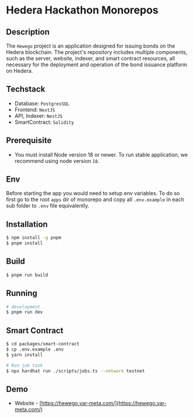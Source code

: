 # Hedera Hackathon Monorepos

## Description
The ```Hewego``` project is an application designed for issuing bonds on the Hedera blockchain. The project's repository includes multiple components, such as the server, website, indexer, and smart contract resources, all necessary for the deployment and operation of the bond issuance platform on Hedera.

## Techstack
- Database: ``PostgresSQL``
- Frontend: ``NextJS``
- API, Indexer: ``NestJS``
- SmartContract: ``Solidity``
## Prerequisite
- You must install Node version 18 or newer. To run stable application, we recommend using node version ``18``.

## Env
Before starting the app you would need to setup env variables. To do so first go to the root ``apps`` dir of monorepo and copy all ``.env.example`` in each sub folder to ``.env`` file equivalently.
## Installation
```bash
$ npm install -g pnpm
$ pnpm install
```

## Build
```bash
$ pnpm run build
```

## Running

```bash
# development
$ pnpm run dev
```
## Smart Contract
```bash
$ cd packages/smart-contract
$ cp .env.example .env
$ yarn install 

# Run job task
$ npx hardhat run ./scripts/jobs.ts --network testnet
```

## Demo
- Website - [https://hewego.var-meta.com/](https://hewego.var-meta.com/)
